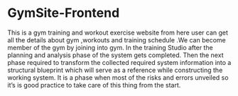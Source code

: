 # GymSite-Frontend
This is a gym training and workout exercise website from here user can get all the 
details about gym ,workouts and training schedule .We can become member of the 
gym by joining into gym.
In the training Studio after the planning and analysis phase of the system gets 
completed. Then the next phase required to transform the collected required system 
information into a structural blueprint which will serve as a reference while 
constructing the working system. It is a phase when most of the risks and errors 
unveiled so it’s is good practice to take care of this thing from the start.
